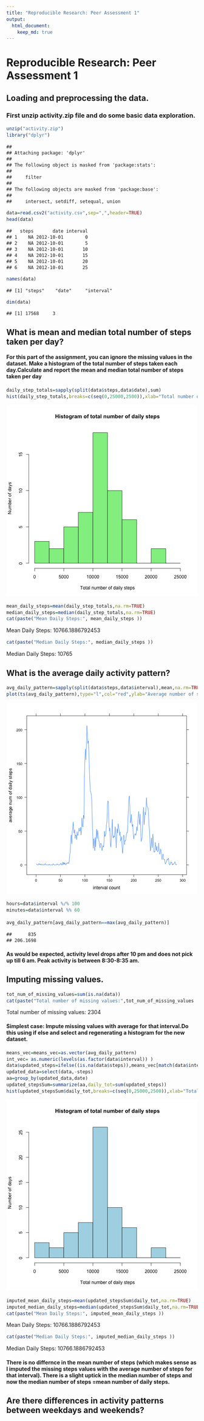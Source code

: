 ```yaml
---
title: "Reproducible Research: Peer Assessment 1"
output: 
  html_document:
    keep_md: true
---
```

# Reproducible Research: Peer Assessment 1
## Loading and preprocessing the data. 
### First unzip activity.zip file and do some basic data exploration.

```r
unzip("activity.zip")
library("dplyr")
```

```
## 
## Attaching package: 'dplyr'
## 
## The following object is masked from 'package:stats':
## 
##     filter
## 
## The following objects are masked from 'package:base':
## 
##     intersect, setdiff, setequal, union
```

```r
data=read.csv2("activity.csv",sep=",",header=TRUE)
head(data)
```

```
##   steps       date interval
## 1    NA 2012-10-01        0
## 2    NA 2012-10-01        5
## 3    NA 2012-10-01       10
## 4    NA 2012-10-01       15
## 5    NA 2012-10-01       20
## 6    NA 2012-10-01       25
```

```r
names(data)
```

```
## [1] "steps"    "date"     "interval"
```

```r
dim(data)
```

```
## [1] 17568     3
```

## What is mean and median total number of steps taken per day?
#### For this part of the assignment, you can ignore the missing values in the dataset. Make a histogram of the total number of steps taken each day.Calculate and report the mean and median total number of steps taken per day


```r
daily_step_totals=sapply(split(data$steps,data$date),sum)
hist(daily_step_totals,breaks=c(seq(0,25000,2500)),xlab="Total number of daily steps",ylab="Number of days",main="Histogram of total number of daily steps",col="lightgreen")
```

![plot of chunk unnamed-chunk-2](figure/unnamed-chunk-2-1.png) 

```r
mean_daily_steps=mean(daily_step_totals,na.rm=TRUE)
median_daily_steps=median(daily_step_totals,na.rm=TRUE)
cat(paste("Mean Daily Steps:", mean_daily_steps ))
```

Mean Daily Steps: 10766.1886792453

```r
cat(paste("Median Daily Steps:", median_daily_steps ))    
```

Median Daily Steps: 10765


## What is the average daily activity pattern?


```r
avg_daily_pattern=sapply(split(data$steps,data$interval),mean,na.rm=TRUE)
plot(ts(avg_daily_pattern),type="l",col="red",ylab="Average number of steps",xlab="Time of Day")
```

![plot of chunk unnamed-chunk-3](figure/unnamed-chunk-3-1.png) 

```r
hours=data$interval %/% 100
minutes=data$interval %% 60

avg_daily_pattern[avg_daily_pattern==max(avg_daily_pattern)]
```

```
##      835 
## 206.1698
```
#### As would be expected, activity level drops after 10 pm and does not pick up till 6 am. Peak activity is between 8:30-8:35 am.

## Imputing missing values.


```r
tot_num_of_missing_values=sum(is.na(data))
cat(paste("Total number of missing values:",tot_num_of_missing_values  ))    
```

Total number of missing values: 2304
#### Simplest case: Impute missing values with average for that interval.Do this using if else and select and regenerating a histogram for the new dataset.


```r
means_vec=means_vec=as.vector(avg_daily_pattern)
int_vec= as.numeric(levels(as.factor(data$interval)) )
data$updated_steps=ifelse((is.na(data$steps)),means_vec[match(data$interval,int_vec)],data$steps)
updated_data=select(data,-steps)
aa=group_by(updated_data,date)
updated_stepsSum=summarize(aa,daily_tot=sum(updated_steps))
hist(updated_stepsSum$daily_tot,breaks=c(seq(0,25000,2500)),xlab="Total number of daily steps",ylab="Number of days",main="Histogram of total number of daily steps",col="lightblue")
```

![plot of chunk unnamed-chunk-5](figure/unnamed-chunk-5-1.png) 

```r
imputed_mean_daily_steps=mean(updated_stepsSum$daily_tot,na.rm=TRUE)
imputed_median_daily_steps=median(updated_stepsSum$daily_tot,na.rm=TRUE)
cat(paste("Mean Daily Steps:", imputed_mean_daily_steps ))
```

Mean Daily Steps: 10766.1886792453

```r
cat(paste("Median Daily Steps:", imputed_median_daily_steps ))    
```

Median Daily Steps: 10766.1886792453
#### There is no differnce in the mean number of steps (which makes sense as I imputed the missing steps values with the average number of steps for that interval). There is a slight uptick in the median number of steps and now the median number of steps =mean number of daily steps.  

## Are there differences in activity patterns between weekdays and weekends?

